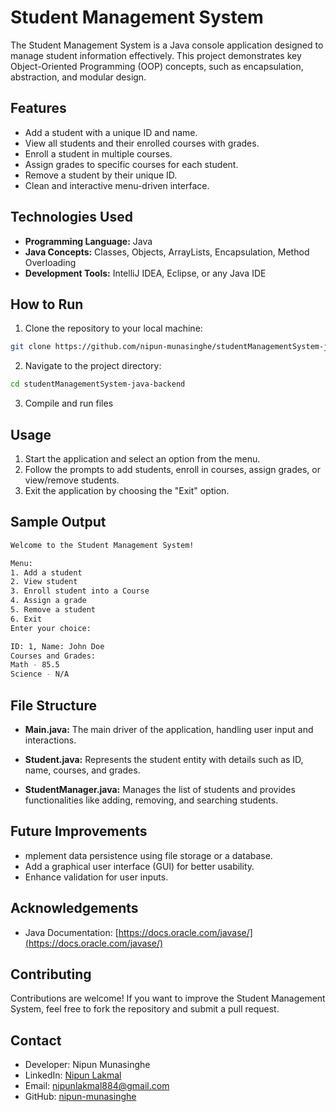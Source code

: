 
# Student Management System

The Student Management System is a Java console application designed to manage student information effectively. This project demonstrates key Object-Oriented Programming (OOP) concepts, such as encapsulation, abstraction, and modular design.


## Features

- Add a student with a unique ID and name.
- View all students and their enrolled courses with grades.
- Enroll a student in multiple courses.
- Assign grades to specific courses for each student.
- Remove a student by their unique ID.
- Clean and interactive menu-driven interface.
## Technologies Used

- **Programming Language:** Java
- **Java Concepts:** Classes, Objects, ArrayLists, Encapsulation, Method Overloading
- **Development Tools:** IntelliJ IDEA, Eclipse, or any Java IDE


## How to Run

1. Clone the repository to your local machine:
```bash
git clone https://github.com/nipun-munasinghe/studentManagementSystem-java-backend.git
```
2. Navigate to the project directory:
```bash
cd studentManagementSystem-java-backend
```
3. Compile and run files
## Usage

1. Start the application and select an option from the menu.
2. Follow the prompts to add students, enroll in courses, assign grades, or view/remove students.
3. Exit the application by choosing the "Exit" option.



## Sample Output
```bash
Welcome to the Student Management System!

Menu:
1. Add a student
2. View student
3. Enroll student into a Course
4. Assign a grade
5. Remove a student
6. Exit
Enter your choice:

ID: 1, Name: John Doe
Courses and Grades:
Math - 85.5
Science - N/A

```
## File Structure

- **Main.java:** The main driver of the application, handling user input and interactions.

- **Student.java:** Represents the student entity with details such as ID, name, courses, and grades.

- **StudentManager.java:** Manages the list of students and provides functionalities like adding, removing, and searching students.
## Future Improvements

- mplement data persistence using file storage or a database.
- Add a graphical user interface (GUI) for better usability.
- Enhance validation for user inputs.
## Acknowledgements

- Java Documentation: [https://docs.oracle.com/javase/](https://docs.oracle.com/javase/)


## Contributing

Contributions are welcome! If you want to improve the Student Management System, feel free to fork the repository and submit a pull request.


## Contact

- Developer: Nipun Munasinghe
- LinkedIn: [Nipun Lakmal](https://www.linkedin.com/in/nipun-lakmal-b5b3652bb?utm_source=share&utm_campaign=share_via&utm_content=profile&utm_medium=ios_app)
- Email: nipunlakmal884@gmail.com
- GitHub: [nipun-munasinghe](https://github.com/nipun-munasinghe)
